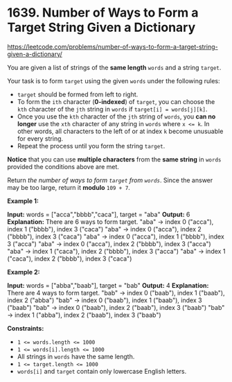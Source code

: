 # 1639. Number of Ways to Form a Target String Given a Dictionary

https://leetcode.com/problems/number-of-ways-to-form-a-target-string-given-a-dictionary/

You are given a list of strings of the **same length** `words` and a string `target`.

Your task is to form `target` using the given `words` under the following rules:

-   `target` should be formed from left to right.
-   To form the `ith` character (**0-indexed**) of `target`, you can choose the `kth` character of the `jth` string in `words` if `target[i] = words[j][k]`.
-   Once you use the `kth` character of the `jth` string of `words`, you **can no longer** use the `xth` character of any string in `words` where `x <= k`. In other words, all characters to the left of or at index `k` become unusuable for every string.
-   Repeat the process until you form the string `target`.

**Notice** that you can use **multiple characters** from the **same string** in `words` provided the conditions above are met.

Return _the number of ways to form `target` from `words`_. Since the answer may be too large, return it **modulo** `109 + 7`.

**Example 1:**

**Input:** words = \["acca","bbbb","caca"\], target = "aba"
**Output:** 6
**Explanation:** There are 6 ways to form target.
"aba" -> index 0 ("acca"), index 1 ("bbbb"), index 3 ("caca")
"aba" -> index 0 ("acca"), index 2 ("bbbb"), index 3 ("caca")
"aba" -> index 0 ("acca"), index 1 ("bbbb"), index 3 ("acca")
"aba" -> index 0 ("acca"), index 2 ("bbbb"), index 3 ("acca")
"aba" -> index 1 ("caca"), index 2 ("bbbb"), index 3 ("acca")
"aba" -> index 1 ("caca"), index 2 ("bbbb"), index 3 ("caca")

**Example 2:**

**Input:** words = \["abba","baab"\], target = "bab"
**Output:** 4
**Explanation:** There are 4 ways to form target.
"bab" -> index 0 ("baab"), index 1 ("baab"), index 2 ("abba")
"bab" -> index 0 ("baab"), index 1 ("baab"), index 3 ("baab")
"bab" -> index 0 ("baab"), index 2 ("baab"), index 3 ("baab")
"bab" -> index 1 ("abba"), index 2 ("baab"), index 3 ("baab")

**Constraints:**

-   `1 <= words.length <= 1000`
-   `1 <= words[i].length <= 1000`
-   All strings in `words` have the same length.
-   `1 <= target.length <= 1000`
-   `words[i]` and `target` contain only lowercase English letters.
